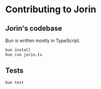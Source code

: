 
# Contributing to Jorin

## Jorin's codebase

Bun is written mostly in TypeScript.

```bash
bun install
bun run jorin.ts
```

## Tests

```bash
bun test
```